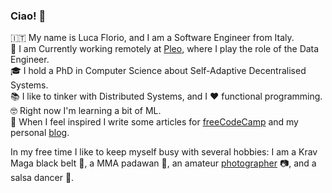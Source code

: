 ### Ciao! 👋

:it: My name is Luca Florio, and I am a Software Engineer from Italy.  
:necktie: I am Currently working remotely at [Pleo](https://www.pleo.io/en/), where I play the role of the Data Engineer.  
:mortar_board: I hold a PhD in Computer Science about Self-Adaptive Decentralised Systems.   
:books: I like to tinker with Distributed Systems, and I :heart: functional programming.  
:nerd_face: Right now I'm learning a bit of ML.  
:pencil: When I feel inspired I write some articles for [freeCodeCamp](https://www.freecodecamp.org/news/author/elleflorio/) and my personal [blog](https://www.florio.dev/).

In my free time I like to keep myself busy with several hobbies: I am a Krav Maga black belt :martial_arts_uniform:, a MMA padawan :boxing_glove:, an amateur [photographer](https://unsplash.com/@elleflorio) :camera:, and a salsa dancer :man_dancing:.

<!--
**elleFlorio/elleflorio** is a ✨ _special_ ✨ repository because its `README.md` (this file) appears on your GitHub profile.

Here are some ideas to get you started:

- 🔭 I’m currently working on ...
- 🌱 I’m currently learning ...
- 👯 I’m looking to collaborate on ...
- 🤔 I’m looking for help with ...
- 💬 Ask me about ...
- 📫 How to reach me: ...
- 😄 Pronouns: ...
- ⚡ Fun fact: ...
-->
